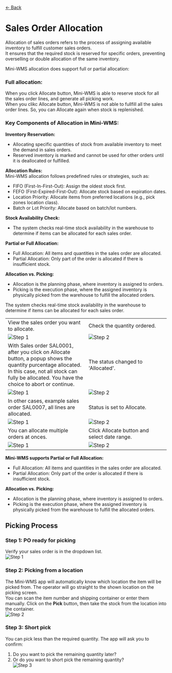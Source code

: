 [← Back](README.md)

# Sales Order Allocation

Allocation of sales orders refers to the process of assigning available inventory to fulfill customer sales orders.  
It ensures that the required stock is reserved for specific orders, preventing overselling or double allocation of the same inventory.  

Mini-WMS allocation does support full or partial allocation:  
### Full allocation:  
When you click Allocate button, Mini-WMS is able to reserve stock for all the sales order lines, and generate all picking work.  
When you clikc Allocate button, Mini-WMS is not able to fullfill all the sales order lines. So, you can Allocate again when stock is replenished.  

### Key Components of Allocation in Mini-WMS:

**Inventory Reservation:**
- Allocating specific quantities of stock from available inventory to meet the demand in sales orders.
- Reserved inventory is marked and cannot be used for other orders until it is deallocated or fulfilled.

**Allocation Rules:**  
Mini-WMS allocation follows predefined rules or strategies, such as:
- FIFO (First-In-First-Out): Assign the oldest stock first.
- FEFO (First-Expired-First-Out): Allocate stock based on expiration dates.
- Location Priority: Allocate items from preferred locations (e.g., pick zones location class).
- Batch or Lot Priority: Allocate based on batch/lot numbers.

**Stock Availability Check:**  
- The system checks real-time stock availability in the warehouse to determine if items can be allocated for each sales order.

**Partial or Full Allocation:** 
- Full Allocation: All items and quantities in the sales order are allocated.
- Partial Allocation: Only part of the order is allocated if there is insufficient stock.

**Allocation vs. Picking:** 
- Allocation is the planning phase, where inventory is assigned to orders.
- Picking is the execution phase, where the assigned inventory is physically picked from the warehouse to fulfill the allocated orders.

The system checks real-time stock availability in the warehouse to determine if items can be allocated for each sales order.

<table>
  <tr>
    <td style="width: 50%; text-align: left;">View the sales order you want to allocate.</td>
    <td style="width: 50%; text-align: left;">Check the quantity ordered.</td>
  </tr>
  <tr>
    <td style="vertical-align: top;">
      <img src="asset/salesOrderDetail1.png" alt="Step 1">
    </td>
    <td style="vertical-align: top;">
      <img src="asset/salesOrderDetail2.png" alt="Step 2">
    </td>
  </tr>
  <tr>
    <td style="width: 50%; text-align: left;">With Sales order SAL0001, after you click on Allocate button, a popup shows the quantity purcentage allocated. In this case, not all stock can fully be allocated. You have the choice to abort or continue.</td>
    <td style="width: 50%; text-align: left;">The status changed to 'Allocated'.</td>
  </tr>
  <tr>
    <td style="vertical-align: top;">
      <img src="asset/salesOrderAllocate1.png" alt="Step 1">
    </td>
    <td style="vertical-align: top;">
      <img src="asset/salesOrderAllocate2.png" alt="Step 2">
    </td>
  </tr>
  <tr>
    <td style="width: 50%; text-align: left;">In other cases, example sales order SAL0007, all lines are allocated.</td>
    <td style="width: 50%; text-align: left;">Status is set to Allocate.</td>
  </tr>
  <tr>
    <td style="vertical-align: top;">
      <img src="asset/salesOrderAllocate3.png" alt="Step 1">
    </td>
    <td style="vertical-align: top;">
      <img src="asset/salesOrderAllocate4.png" alt="Step 2">
    </td>
  </tr>
    <tr>
    <td style="width: 50%; text-align: left;">You can allocate multiple orders at onces.</td>
    <td style="width: 50%; text-align: left;">Click Allocate button and select date range.</td>
  </tr>
  <tr>
    <td style="vertical-align: top;">
      <img src="asset/salesOrderResults.png" alt="Step 1">
    </td>
    <td style="vertical-align: top;">
      <img src="asset/salesOrderAllocate7.png" alt="Step 2">
    </td>
  </tr>
</table>

**Mini-WMS supports Partial or Full Allocation:**
- Full Allocation: All items and quantities in the sales order are allocated.
- Partial Allocation: Only part of the order is allocated if there is insufficient stock.

**Allocation vs. Picking:**
- Allocation is the planning phase, where inventory is assigned to orders.
- Picking is the execution phase, where the assigned inventory is physically picked from the warehouse to fulfill the allocated orders.


## Picking Process

### Step 1: PO ready for picking
Verify your sales order is in the dropdown list.  
![Step 1](asset/Picking1.png)

### Step 2: Picking from a location
The Mini-WMS app will automatically know which location the item will be picked from. The operator will go straight to the shown location on the picking screen.  
You can scan the item number and shipping container or enter them manually. Click on the **Pick** button, then take the stock from the location into the container.  
![Step 2](asset/Picking2.png)

### Step 3: Short pick
You can pick less than the required quantity. The app will ask you to confirm:  
1. Do you want to pick the remaining quantity later?  
2. Or do you want to short pick the remaining quantity?  
![Step 3](asset/Picking3.png)

